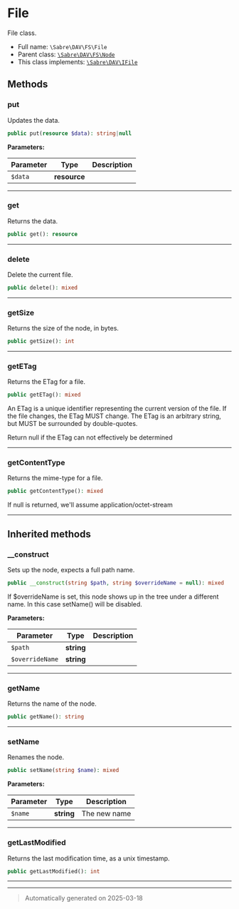 
# File

File class.



* Full name: `\Sabre\DAV\FS\File`
* Parent class: [`\Sabre\DAV\FS\Node`](./Node.md)
* This class implements:
[`\Sabre\DAV\IFile`](../IFile.md)




## Methods


### put

Updates the data.

```php
public put(resource $data): string|null
```








**Parameters:**

| Parameter | Type | Description |
|-----------|------|-------------|
| `$data` | **resource** |  |





***

### get

Returns the data.

```php
public get(): resource
```












***

### delete

Delete the current file.

```php
public delete(): mixed
```












***

### getSize

Returns the size of the node, in bytes.

```php
public getSize(): int
```












***

### getETag

Returns the ETag for a file.

```php
public getETag(): mixed
```

An ETag is a unique identifier representing the current version of the file. If the file changes, the ETag MUST change.
The ETag is an arbitrary string, but MUST be surrounded by double-quotes.

Return null if the ETag can not effectively be determined










***

### getContentType

Returns the mime-type for a file.

```php
public getContentType(): mixed
```

If null is returned, we'll assume application/octet-stream










***


## Inherited methods


### __construct

Sets up the node, expects a full path name.

```php
public __construct(string $path, string $overrideName = null): mixed
```

If $overrideName is set, this node shows up in the tree under a
different name. In this case setName() will be disabled.






**Parameters:**

| Parameter | Type | Description |
|-----------|------|-------------|
| `$path` | **string** |  |
| `$overrideName` | **string** |  |





***

### getName

Returns the name of the node.

```php
public getName(): string
```












***

### setName

Renames the node.

```php
public setName(string $name): mixed
```








**Parameters:**

| Parameter | Type | Description |
|-----------|------|-------------|
| `$name` | **string** | The new name |





***

### getLastModified

Returns the last modification time, as a unix timestamp.

```php
public getLastModified(): int
```












***


***
> Automatically generated on 2025-03-18
